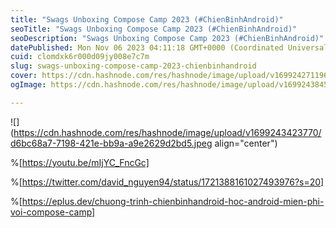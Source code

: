 ```yaml
---
title: "Swags Unboxing Compose Camp 2023 (#ChienBinhAndroid)"
seoTitle: "Swags Unboxing Compose Camp 2023 (#ChienBinhAndroid)"
seoDescription: "Swags Unboxing Compose Camp 2023 (#ChienBinhAndroid)"
datePublished: Mon Nov 06 2023 04:11:18 GMT+0000 (Coordinated Universal Time)
cuid: clomdxk6r000d09jy008e7c7m
slug: swags-unboxing-compose-camp-2023-chienbinhandroid
cover: https://cdn.hashnode.com/res/hashnode/image/upload/v1699242711969/a3b347ed-3f6b-4b68-b9f4-d04ff2c51cd5.jpeg
ogImage: https://cdn.hashnode.com/res/hashnode/image/upload/v1699243845336/0beacad0-6895-443f-b6be-2b302ce740d1.jpeg

---
```


![](https://cdn.hashnode.com/res/hashnode/image/upload/v1699243423770/d6bc68a7-7198-421e-bb9a-a9e2629d2bd5.jpeg align="center")

%[https://youtu.be/mIjYC_FncGc] 

%[https://twitter.com/david_nguyen94/status/1721388161027493976?s=20] 

%[https://eplus.dev/chuong-trinh-chienbinhandroid-hoc-android-mien-phi-voi-compose-camp]